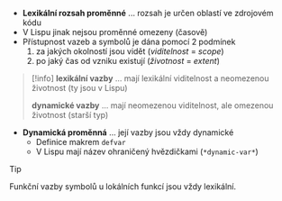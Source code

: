 - **Lexikální rozsah proměnné** ... rozsah je určen oblastí ve zdrojovém kódu
- V Lispu jinak nejsou proměnné omezeny (časově)
- Přístupnost vazeb a symbolů je dána pomocí 2 podmínek
	1) za jakých okolností jsou vidět (*viditelnost* = *scope*)
	2) po jaký čas od vzniku existují (*životnost* = *extent*)


> [!info]
> **lexikální vazby** ... mají lexikální viditelnost a neomezenou životnost (ty jsou v Lispu)
> 
> **dynamické vazby** ... mají neomezenou viditelnost, ale omezenou životnost (starší typ)

- **Dynamická proměnná** ... její vazby jsou vždy dynamické
	- Definice makrem `defvar`
	- V Lispu mají název ohraničený hvězdičkami (`*dynamic-var*`)

> [!tip]
> Funkční vazby symbolů u lokálních funkcí jsou vždy lexikální.



